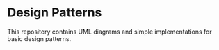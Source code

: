 # Design Patterns

This repository contains UML diagrams and simple implementations for basic design patterns.

